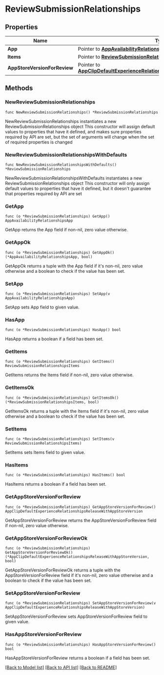 # ReviewSubmissionRelationships

## Properties

Name | Type | Description | Notes
------------ | ------------- | ------------- | -------------
**App** | Pointer to [**AppAvailabilityRelationshipsApp**](AppAvailabilityRelationshipsApp.md) |  | [optional] 
**Items** | Pointer to [**ReviewSubmissionRelationshipsItems**](ReviewSubmissionRelationshipsItems.md) |  | [optional] 
**AppStoreVersionForReview** | Pointer to [**AppClipDefaultExperienceRelationshipsReleaseWithAppStoreVersion**](AppClipDefaultExperienceRelationshipsReleaseWithAppStoreVersion.md) |  | [optional] 

## Methods

### NewReviewSubmissionRelationships

`func NewReviewSubmissionRelationships() *ReviewSubmissionRelationships`

NewReviewSubmissionRelationships instantiates a new ReviewSubmissionRelationships object
This constructor will assign default values to properties that have it defined,
and makes sure properties required by API are set, but the set of arguments
will change when the set of required properties is changed

### NewReviewSubmissionRelationshipsWithDefaults

`func NewReviewSubmissionRelationshipsWithDefaults() *ReviewSubmissionRelationships`

NewReviewSubmissionRelationshipsWithDefaults instantiates a new ReviewSubmissionRelationships object
This constructor will only assign default values to properties that have it defined,
but it doesn't guarantee that properties required by API are set

### GetApp

`func (o *ReviewSubmissionRelationships) GetApp() AppAvailabilityRelationshipsApp`

GetApp returns the App field if non-nil, zero value otherwise.

### GetAppOk

`func (o *ReviewSubmissionRelationships) GetAppOk() (*AppAvailabilityRelationshipsApp, bool)`

GetAppOk returns a tuple with the App field if it's non-nil, zero value otherwise
and a boolean to check if the value has been set.

### SetApp

`func (o *ReviewSubmissionRelationships) SetApp(v AppAvailabilityRelationshipsApp)`

SetApp sets App field to given value.

### HasApp

`func (o *ReviewSubmissionRelationships) HasApp() bool`

HasApp returns a boolean if a field has been set.

### GetItems

`func (o *ReviewSubmissionRelationships) GetItems() ReviewSubmissionRelationshipsItems`

GetItems returns the Items field if non-nil, zero value otherwise.

### GetItemsOk

`func (o *ReviewSubmissionRelationships) GetItemsOk() (*ReviewSubmissionRelationshipsItems, bool)`

GetItemsOk returns a tuple with the Items field if it's non-nil, zero value otherwise
and a boolean to check if the value has been set.

### SetItems

`func (o *ReviewSubmissionRelationships) SetItems(v ReviewSubmissionRelationshipsItems)`

SetItems sets Items field to given value.

### HasItems

`func (o *ReviewSubmissionRelationships) HasItems() bool`

HasItems returns a boolean if a field has been set.

### GetAppStoreVersionForReview

`func (o *ReviewSubmissionRelationships) GetAppStoreVersionForReview() AppClipDefaultExperienceRelationshipsReleaseWithAppStoreVersion`

GetAppStoreVersionForReview returns the AppStoreVersionForReview field if non-nil, zero value otherwise.

### GetAppStoreVersionForReviewOk

`func (o *ReviewSubmissionRelationships) GetAppStoreVersionForReviewOk() (*AppClipDefaultExperienceRelationshipsReleaseWithAppStoreVersion, bool)`

GetAppStoreVersionForReviewOk returns a tuple with the AppStoreVersionForReview field if it's non-nil, zero value otherwise
and a boolean to check if the value has been set.

### SetAppStoreVersionForReview

`func (o *ReviewSubmissionRelationships) SetAppStoreVersionForReview(v AppClipDefaultExperienceRelationshipsReleaseWithAppStoreVersion)`

SetAppStoreVersionForReview sets AppStoreVersionForReview field to given value.

### HasAppStoreVersionForReview

`func (o *ReviewSubmissionRelationships) HasAppStoreVersionForReview() bool`

HasAppStoreVersionForReview returns a boolean if a field has been set.


[[Back to Model list]](../README.md#documentation-for-models) [[Back to API list]](../README.md#documentation-for-api-endpoints) [[Back to README]](../README.md)


